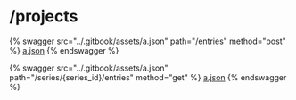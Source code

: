 # /projects

{% swagger src="../.gitbook/assets/a.json" path="/entries" method="post" %}
[a.json](../.gitbook/assets/a.json)
{% endswagger %}

{% swagger src="../.gitbook/assets/a.json" path="/series/{series_id}/entries" method="get" %}
[a.json](../.gitbook/assets/a.json)
{% endswagger %}
